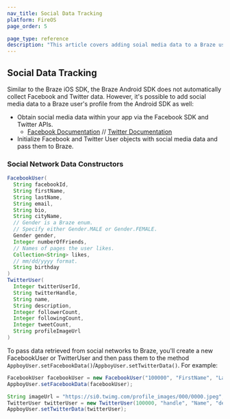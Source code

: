 ```yaml
---
nav_title: Social Data Tracking
platform: FireOS
page_order: 5

page_type: reference
description: "This article covers adding soial media data to a Braze user's profile from the Android SDK."
---
```

## Social Data Tracking
Similar to the Braze iOS SDK, the Braze Android SDK does not automatically collect Facebook and Twitter data. However, it's possible to add social media data to a Braze user's profile from the Android SDK as well:

- Obtain social media data within your app via the Facebook SDK and Twitter APIs.
  - [Facebook Documentation][1] // [Twitter Documentation][2]
- Initialize Facebook and Twitter User objects with social media data and pass them to Braze.

### Social Network Data Constructors

```java
FacebookUser(
  String facebookId,
  String firstName,
  String lastName,
  String email,
  String bio,
  String cityName,
  // Gender is a Braze enum.
  // Specify either Gender.MALE or Gender.FEMALE.
  Gender gender,
  Integer numberOfFriends,
  // Names of pages the user likes.
  Collection<String> likes,
  // mm/dd/yyyy format.
  String birthday
)
TwitterUser(
  Integer twitterUserId,
  String twitterHandle,
  String name,
  String description,
  Integer followerCount,
  Integer followingCount,
  Integer tweetCount,
  String profileImageUrl
)
```

To pass data retrieved from social networks to Braze, you'll create a new FacebookUser or TwitterUser and then pass them to the method `AppboyUser.setFacebookData()`/`AppboyUser.setTwitterData()`. For example:

```java
FacebookUser facebookUser = new FacebookUser("100000", "FirstName", "LastName", "email@email.com", "bio", "City", Gender.MALE, 3, ,"04/13/1990");
AppboyUser.setFacebookData(facebookUser);

String imageUrl = "https://si0.twimg.com/profile_images/000/0000.jpeg";
TwitterUser twitterUser = new TwitterUser(100000, "handle", "Name", "description", 100, 50, 150, imageUrl);
AppboyUser.setTwitterData(twitterUser);

```


[1]: https://developers.facebook.com/docs/howtos/androidsdk/3.0/login-with-facebook/#step1
[2]: https://developer.twitter.com/en/docs
